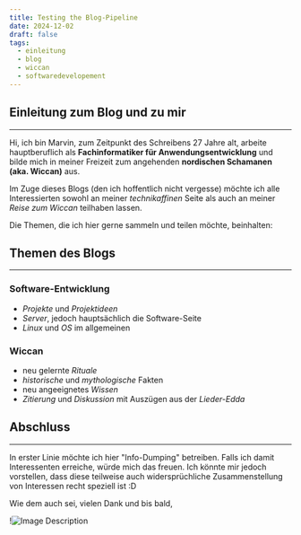 ```yaml
---
title: Testing the Blog-Pipeline
date: 2024-12-02
draft: false
tags:
  - einleitung
  - blog
  - wiccan
  - softwaredevelopement
---
```

## Einleitung zum Blog und zu mir
---

Hi, ich bin Marvin, zum Zeitpunkt des Schreibens 27 Jahre alt, arbeite hauptberuflich als **Fachinformatiker für Anwendungsentwicklung** und bilde mich in meiner Freizeit zum angehenden **nordischen Schamanen (aka. Wiccan)** aus.

Im Zuge dieses Blogs (den ich hoffentlich nicht vergesse) möchte ich alle Interessierten sowohl an meiner _technikaffinen_ Seite als auch an meiner _Reise zum Wiccan_ teilhaben lassen. 

Die Themen, die ich hier gerne sammeln und teilen möchte, beinhalten:
## Themen des Blogs
---
### Software-Entwicklung
- _Projekte_ und _Projektideen_
- _Server_, jedoch hauptsächlich die Software-Seite
- _Linux_ und _OS_ im allgemeinen

### Wiccan
- neu gelernte _Rituale_
- _historische_ und _mythologische_ Fakten
- neu angeeignetes _Wissen_
- _Zitierung_ und _Diskussion_ mit Auszügen aus der _Lieder-Edda_  
## Abschluss
---
In erster Linie möchte ich hier "Info-Dumping" betreiben. Falls ich damit Interessenten erreiche, würde mich das freuen. Ich könnte mir jedoch vorstellen, dass diese teilweise auch widersprüchliche Zusammenstellung von Interessen recht speziell ist :D

Wie dem auch sei, vielen Dank und bis bald, 

!![Image Description](/images/signature.png)